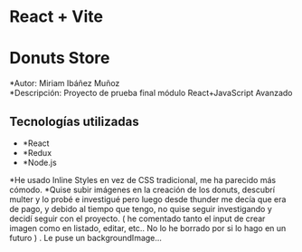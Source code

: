 # React + Vite
# Donuts Store 

*Autor: Miriam Ibáñez Muñoz  
*Descripción: Proyecto de prueba final módulo React+JavaScript Avanzado

## Tecnologías utilizadas 
- *React
- *Redux
- *Node.js




*He usado Inline Styles en vez de CSS tradicional, me ha parecido más cómodo.
*Quise subir imágenes en la creación de los donuts, descubrí multer y lo probé e investigué pero luego desde thunder me decía que era de pago, y debido al tiempo que tengo, no quise seguir investigando y decidí seguir con el proyecto. ( he comentado tanto el input de crear imagen como en listado, editar, etc.. No lo he borrado por si lo hago en un futuro ) . Le puse un backgroundImage...







